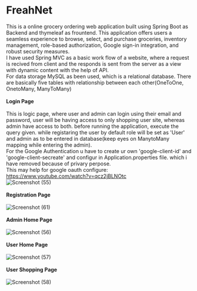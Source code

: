 # FreahNet
This is a online grocery ordering web application built using Spring Boot as Backend and thymeleaf as frountend. This application offers users a seamless experience to browse, select, and purchase groceries, inventory management, role-based authorization, Google sign-in integration, and robust security measures.
<br>
I have used Spring MVC as a basic work flow of a website, where a request is recived from client and the responds is sent from the server as a view with dynamic content with the help of API. 
<br>
For data storage MySQL as been used, which is a relational database. There are basically five tables with relationship between each other(OneToOne, OnetoMany, ManyToMany) 
<br>
<br>
**Login Page**
<br>
<br>
This is logic page, where user and admin can login using their email and password, user will be having access to only shopping user site, whereas admin have access to both.
before running the application, execute the query given. while registaring the user by default role will be set as 'User' and admin as to be entered in database(keep eyes on ManytoMany mapping while entering the admin).
<br>
For the Google Authentication u have to create ur own 'google-client-id' and 'google-client-secreate' and configur in Application.properties file. which i have removed because of privary perpose.
<br>
This may help for google oauth configure: https://www.youtube.com/watch?v=qcz2jBLNOtc
<br>
![Screenshot (55)](https://github.com/Wantstocode/FreahNet/assets/120893466/7136656f-079f-4649-852a-1d00bc0c79a4)
<br>
<br>
**Registration Page**
<br>
<br>
![Screenshot (61)](https://github.com/Wantstocode/FreahNet/assets/120893466/4e1631c7-dd28-4e19-ad51-5822254a41a7)
<br>
<br>
**Admin Home Page**
<br>
<br>
![Screenshot (56)](https://github.com/Wantstocode/FreahNet/assets/120893466/c68cb8f1-9bd2-451b-a09b-f43a2089f4c8)
<br>
<br>
**User Home Page**
<br>
<br>
![Screenshot (57)](https://github.com/Wantstocode/FreahNet/assets/120893466/0b8528d0-bf95-4e57-b080-323666f9aad5)
<br>
<br>
**User Shopping Page**
<br>
<br>
![Screenshot (58)](https://github.com/Wantstocode/FreahNet/assets/120893466/04f43c3b-7328-499f-8589-4efbce2aabff)



